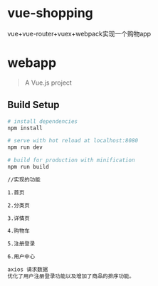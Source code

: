 # vue-shopping
vue+vue-router+vuex+webpack实现一个购物app
# webapp

> A Vue.js project

## Build Setup

``` bash
# install dependencies
npm install

# serve with hot reload at localhost:8080
npm run dev

# build for production with minification
npm run build

//实现的功能

1.首页

2.分类页

3.详情页

4.购物车

5.注册登录

6.用户中心

axios 请求数据 
优化了用户注册登录功能以及增加了商品的排序功能。
